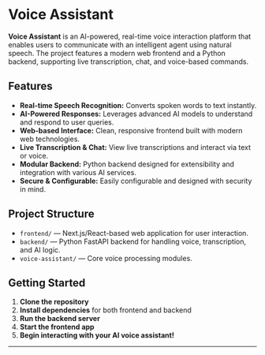 # Voice Assistant

**Voice Assistant** is an AI-powered, real-time voice interaction platform that enables users to communicate with an intelligent agent using natural speech. The project features a modern web frontend and a Python backend, supporting live transcription, chat, and voice-based commands.

## Features

- **Real-time Speech Recognition:** Converts spoken words to text instantly.
- **AI-Powered Responses:** Leverages advanced AI models to understand and respond to user queries.
- **Web-based Interface:** Clean, responsive frontend built with modern web technologies.
- **Live Transcription & Chat:** View live transcriptions and interact via text or voice.
- **Modular Backend:** Python backend designed for extensibility and integration with various AI services.
- **Secure & Configurable:** Easily configurable and designed with security in mind.

## Project Structure

- `frontend/` — Next.js/React-based web application for user interaction.
- `backend/` — Python FastAPI backend for handling voice, transcription, and AI logic.
- `voice-assistant/` — Core voice processing modules.

## Getting Started

1. **Clone the repository**
2. **Install dependencies** for both frontend and backend
3. **Run the backend server**
4. **Start the frontend app**
5. **Begin interacting with your AI voice assistant!**

---